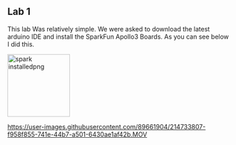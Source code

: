 ## Lab 1

This lab Was relatively simple. We were asked to download the latest arduino IDE and install the SparkFun Apollo3 Boards. As you can see below I did this.

<img width="140" alt="spark installedpng" src="https://user-images.githubusercontent.com/89661904/214734151-92a7946a-5dd6-49c3-9cf5-a6f022f13194.png">



https://user-images.githubusercontent.com/89661904/214733807-f958f855-741e-44b7-a501-6430ae1af42b.MOV








